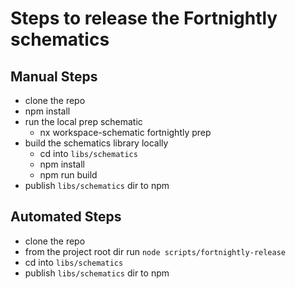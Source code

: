 # Steps to release the Fortnightly schematics

## Manual Steps

- clone the repo
- npm install
- run the local prep schematic
  - nx workspace-schematic fortnightly prep
- build the schematics library locally
  - cd into `libs/schematics`
  - npm install
  - npm run build
- publish `libs/schematics` dir to npm

## Automated Steps

- clone the repo
- from the project root dir run `node scripts/fortnightly-release`
- cd into `libs/schematics`
- publish `libs/schematics` dir to npm
